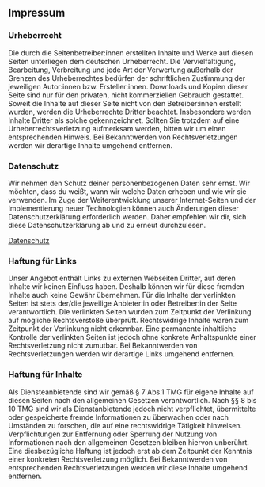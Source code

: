 ## Impressum

<div class="md-impressumAddress"></div>

### Urheberrecht

Die durch die Seitenbetreiber:innen erstellten Inhalte und Werke auf diesen Seiten unterliegen dem deutschen Urheberrecht. Die Vervielfältigung, Bearbeitung, Verbreitung und jede Art der Verwertung außerhalb der Grenzen des Urheberrechtes bedürfen der schriftlichen Zustimmung der jeweiligen Autor:innen bzw. Ersteller:innen. Downloads und Kopien dieser Seite sind nur für den privaten, nicht kommerziellen Gebrauch gestattet. Soweit die Inhalte auf dieser Seite nicht von den Betreiber:innen erstellt wurden, werden die Urheberrechte Dritter beachtet. Insbesondere werden Inhalte Dritter als solche gekennzeichnet. Sollten Sie trotzdem auf eine Urheberrechtsverletzung aufmerksam werden, bitten wir um einen entsprechenden Hinweis. Bei Bekanntwerden von Rechtsverletzungen werden wir derartige Inhalte umgehend entfernen.

### Datenschutz

Wir nehmen den Schutz deiner personenbezogenen Daten sehr ernst. Wir möchten, dass du weißt, wann wir welche Daten erheben und wie wir sie verwenden.
Im Zuge der Weiterentwicklung unserer Internet-Seiten und der Implementierung neuer Technologien können auch Änderungen dieser Datenschutzerklärung erforderlich werden. Daher empfehlen wir dir, sich diese Datenschutzerklärung ab und zu erneut durchzulesen.

[Datenschutz](#privacy)

### Haftung für Links

Unser Angebot enthält Links zu externen Webseiten Dritter, auf deren Inhalte wir keinen Einfluss haben. Deshalb können wir für diese fremden Inhalte auch keine Gewähr übernehmen. Für die Inhalte der verlinkten Seiten ist stets der/die jeweilige Anbieter:in oder Betreiber:in der Seite verantwortlich. Die verlinkten Seiten wurden zum Zeitpunkt der Verlinkung auf mögliche Rechtsverstöße überprüft. Rechtswidrige Inhalte waren zum Zeitpunkt der Verlinkung nicht erkennbar. Eine permanente inhaltliche Kontrolle der verlinkten Seiten ist jedoch ohne konkrete Anhaltspunkte einer Rechtsverletzung nicht zumutbar. Bei Bekanntwerden von Rechtsverletzungen werden wir derartige Links umgehend entfernen.

### Haftung für Inhalte

Als Diensteanbietende sind wir gemäß § 7 Abs.1 TMG für eigene Inhalte auf diesen Seiten nach den allgemeinen Gesetzen verantwortlich. Nach §§ 8 bis 10 TMG sind wir als Dienstanbietende jedoch nicht verpflichtet, übermittelte oder gespeicherte fremde Informationen zu überwachen oder nach Umständen zu forschen, die auf eine rechtswidrige Tätigkeit hinweisen. Verpflichtungen zur Entfernung oder Sperrung der Nutzung von Informationen nach den allgemeinen Gesetzen bleiben hiervon unberührt. Eine diesbezügliche Haftung ist jedoch erst ab dem Zeitpunkt der Kenntnis einer konkreten Rechtsverletzung möglich. Bei Bekanntwerden von entsprechenden Rechtsverletzungen werden wir diese Inhalte umgehend entfernen.

